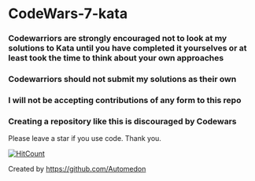 # CodeWars-7-kata
### Codewarriors are strongly encouraged not to look at my solutions to Kata until you have completed it yourselves or at least took the time to think about your own approaches

### Codewarriors should not submit my solutions as their own

### I will not be accepting contributions of any form to this repo

### Creating a repository like this is discouraged by Codewars

Please leave a star if you use code. Thank you.

[![HitCount](http://hits.dwyl.io/Automedon/CodeWars-7-kyu-Soluitions.svg)](http://hits.dwyl.io/Automedon/CodeWars-7-kyu-Soluitions)

Created by https://github.com/Automedon
